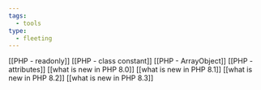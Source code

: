 ```yaml
---
tags:
  - tools
type:
  - fleeting
---
```


[[PHP - readonly]]
[[PHP - class constant]]
[[PHP - ArrayObject]]
[[PHP - attributes]]
[[what is new in PHP 8.0]]
[[what is new in PHP 8.1]]
[[what is new in PHP 8.2]]
[[what is new in PHP 8.3]]


